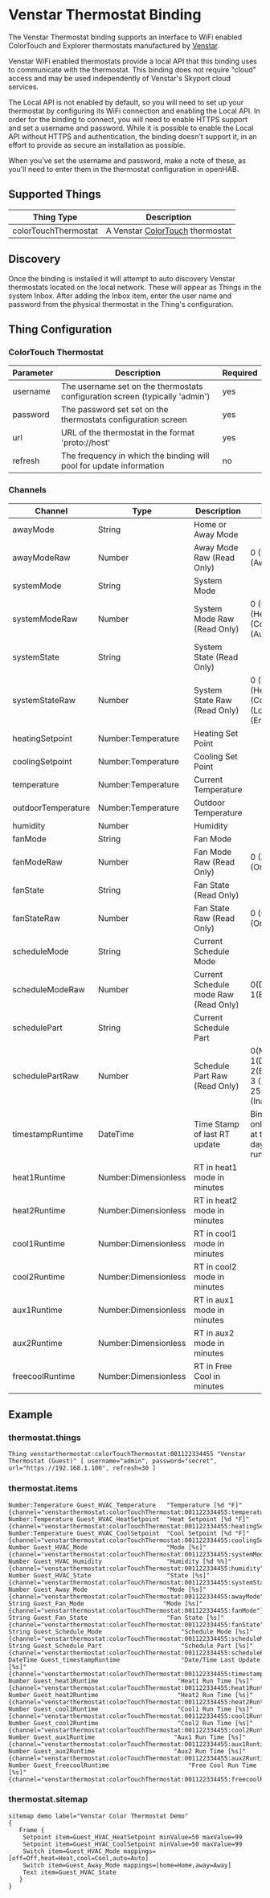 # Venstar Thermostat Binding

The Venstar Thermostat binding supports an interface to WiFi enabled ColorTouch and Explorer thermostats manufactured by [Venstar](https://www.venstar.com).

Venstar WiFi enabled thermostats provide a local API that this binding uses
to communicate with the thermostat. This binding does not require "cloud"
access and may be used independently of Venstar's Skyport cloud services.

The Local API is not enabled by default, so you will need to set up your
thermostat by configuring its WiFi connection and enabling the Local API. In
order for the binding to connect, you will need to enable HTTPS support and
set a username and password. While it is possible to enable the Local API
without HTTPS and authentication, the binding doesn't support it, in an effort
to provide as secure an installation as possible.

When you've set the username and password, make a note of these, as you'll need
to enter them in the thermostat configuration in openHAB.

## Supported Things

| Thing Type           | Description                                                                       |
|----------------------|-----------------------------------------------------------------------------------|
| colorTouchThermostat | A Venstar [ColorTouch](https://www.venstar.com/thermostats/colortouch/) thermostat |

## Discovery

Once the binding is installed it will attempt to auto discovery Venstar thermostats located on the local network.
These will appear as Things in the system Inbox.
After adding the Inbox item, enter the user name and password from the physical thermostat in the Thing's configuration.

## Thing Configuration

### ColorTouch Thermostat

| Parameter | Description                                                                  | Required |
|-----------|------------------------------------------------------------------------------|----------|
| username  | The username set on the thermostats configuration screen (typically 'admin') | yes      |
| password  | The password set set on the thermostats configuration screen                 | yes      |
| url       | URL of the thermostat in the format 'proto://host'                           | yes      |
| refresh   | The frequency in which the binding will pool for update information          | no       |

### Channels

| Channel            | Type               | Description                  | Notes                                                  |
|--------------------|--------------------|------------------------------|--------------------------------------------------------|
| awayMode           | String             | Home or Away Mode            |                                                        |
| awayModeRaw        | Number             | Away Mode Raw (Read Only)    | 0 (Home) 1 (Away)                                      |
| systemMode         | String             | System Mode                  |                                                        |
| systemModeRaw      | Number             | System Mode Raw (Read Only)  | 0 (Off) 1 (Heat) 2 (Cool) 3 (Auto)                     |
| systemState        | String             | System State (Read Only)     |                                                        |
| systemStateRaw     | Number             | System State Raw (Read Only) | 0 (Idle) 1 (Heating) 2 (Cooling) 3 (Lockout) 4 (Error) |
| heatingSetpoint    | Number:Temperature | Heating Set Point            |                                                        |
| coolingSetpoint    | Number:Temperature | Cooling Set Point            |                                                        |
| temperature        | Number:Temperature | Current Temperature          |                                                        |
| outdoorTemperature | Number:Temperature | Outdoor Temperature          |                                                        |
| humidity           | Number             | Humidity                     |                                                        |
| fanMode            | String             | Fan Mode                     |                                                        |
| fanModeRaw         | Number             | Fan Mode Raw (Read Only)     | 0 (Auto) 1 (On)                                        |
| fanState           | String             | Fan State (Read Only)        |                                                        |
| fanStateRaw        | Number             | Fan State Raw (Read Only)    | 0 (Off) 1 (On)                                         |
| scheduleMode       | String             | Current Schedule Mode        |                                                        |
| scheduleModeRaw    | Number             | Current Schedule mode Raw (Read Only)| 0(Disabled) 1(Enabled)                         |
| schedulePart       | String             | Current Schedule Part        |                                                        |
| schedulePartRaw    | Number             | Schedule Part Raw (Read Only)|0(Morning) 1(Day) 2(Evening) 3 (Night) 255 (Inactive)   |
| timestampRuntime   | DateTime           | Time Stamp of last RT update |Binding only looks at the last day runtime              |
| heat1Runtime       | Number:Dimensionless| RT in heat1 mode in minutes |                                                        |
| heat2Runtime       | Number:Dimensionless| RT in heat2 mode in minutes |                                                        |
| cool1Runtime       | Number:Dimensionless| RT in cool1 mode in minutes |                                                        |
| cool2Runtime       | Number:Dimensionless| RT in cool2 mode in minutes |                                                        |
| aux1Runtime        | Number:Dimensionless| RT in aux1 mode in minutes  |                                                        |
| aux2Runtime        | Number:Dimensionless| RT in aux2 mode in minutes  |                                                        |
| freecoolRuntime    | Number:Dimensionless| RT in Free Cool in minutes  |                                                        |


## Example

### thermostat.things

```
Thing venstarthermostat:colorTouchThermostat:001122334455 "Venstar Thermostat (Guest)" [ username="admin", password="secret", url="https://192.168.1.100", refresh=30 ]
```

### thermostat.items


```
Number:Temperature Guest_HVAC_Temperature   "Temperature [%d °F]"   {channel="venstarthermostat:colorTouchThermostat:001122334455:temperature"}
Number:Temperature Guest_HVAC_HeatSetpoint  "Heat Setpoint [%d °F]" {channel="venstarthermostat:colorTouchThermostat:001122334455:heatingSetpoint"}
Number:Temperature Guest_HVAC_CoolSetpoint  "Cool Setpoint [%d °F]" {channel="venstarthermostat:colorTouchThermostat:001122334455:coolingSetpoint"}
Number Guest_HVAC_Mode                      "Mode [%s]"             {channel="venstarthermostat:colorTouchThermostat:001122334455:systemMode"}
Number Guest_HVAC_Humidity                  "Humidity [%d %%]"      {channel="venstarthermostat:colorTouchThermostat:001122334455:humidity"}
Number Guest_HVAC_State                     "State [%s]"            {channel="venstarthermostat:colorTouchThermostat:001122334455:systemState"}
Number Guest_Away_Mode                      "Mode [%s]"             {channel="venstarthermostat:colorTouchThermostat:001122334455:awayMode"}
String Guest_Fan_Mode                      "Mode [%s]"             {channel="venstarthermostat:colorTouchThermostat:001122334455:fanMode"}
String Guest_Fan_State                      "Fan State [%s]"             {channel="venstarthermostat:colorTouchThermostat:001122334455:fanState"}
String Guest_Schedule_Mode                      "Schedule Mode [%s]"             {channel="venstarthermostat:colorTouchThermostat:001122334455:scheduleMode"}
String Guest_Schedule_Part                      "Schedule Part [%s]"             {channel="venstarthermostat:colorTouchThermostat:001122334455:schedulePart"}
DateTime Guest_timestampRuntime                 "Date/Time Last Update [%s]"             {channel="venstarthermostat:colorTouchThermostat:001122334455:timestampRuntime"}
Number Guest_heat1Runtime                      "Heat1 Run Time [%s]"             {channel="venstarthermostat:colorTouchThermostat:001122334455:heat1Runtime"}
Number Guest_heat2Runtime                      "Heat2 Run Time [%s]"             {channel="venstarthermostat:colorTouchThermostat:001122334455:heat2Runtime"}
Number Guest_cool1Runtime                      "Cool1 Run Time [%s]"             {channel="venstarthermostat:colorTouchThermostat:001122334455:cool1Runtime"}
Number Guest_cool2Runtime                      "Cool2 Run Time [%s]"             {channel="venstarthermostat:colorTouchThermostat:001122334455:cool2Runtime"}
Number Guest_aux1Runtime                      "Aux1 Run Time [%s]"             {channel="venstarthermostat:colorTouchThermostat:001122334455:aux1Runtime"}
Number Guest_aux2Runtime                      "Aux2 Run Time [%s]"             {channel="venstarthermostat:colorTouchThermostat:001122334455:aux2Runtime"}
Number Guest_freecoolRuntime                      "Free Cool Run Time [%s]"             {channel="venstarthermostat:colorTouchThermostat:001122334455:freecoolRuntime"}
```

### thermostat.sitemap

```
sitemap demo label="Venstar Color Thermostat Demo"
{
   Frame {
    Setpoint item=Guest_HVAC_HeatSetpoint minValue=50 maxValue=99
    Setpoint item=Guest_HVAC_CoolSetpoint minValue=50 maxValue=99
    Switch item=Guest_HVAC_Mode mappings=[off=Off,heat=Heat,cool=Cool,auto=Auto]
    Switch item=Guest_Away_Mode mappings=[home=Home,away=Away]
    Text item=Guest_HVAC_State
   }
}
```
